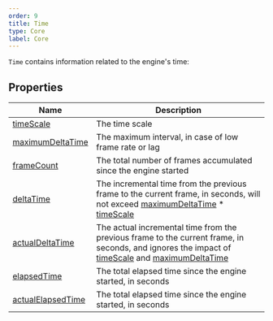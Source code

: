 ```yaml
---
order: 9
title: Time
type: Core
label: Core
---
```


`Time` contains information related to the engine's time:

## Properties

| Name                                                   | Description                                                                                                                                               |
| ------------------------------------------------------ | -------------------------------------------------------------------------------------------------------------------------------------------------------- |
| [timeScale](/apis/core/#Time-timeScale)                 | The time scale                                                                                                                                           |
| [maximumDeltaTime](/apis/core/#Time-maximumDeltaTime)   | The maximum interval, in case of low frame rate or lag                                                                                                    |
| [frameCount](/apis/core/#Time-frameCount)               | The total number of frames accumulated since the engine started                                                                                          |
| [deltaTime](/apis/core/#Time-deltaTime)                 | The incremental time from the previous frame to the current frame, in seconds, will not exceed [maximumDeltaTime](/apis/core/#Time-maximumDeltaTime) \* [timeScale](/apis/core/#Time-timeScale) |
| [actualDeltaTime](/apis/core/#Time-actualDeltaTime)     | The actual incremental time from the previous frame to the current frame, in seconds, and ignores the impact of [timeScale](/apis/core/#Time-timeScale) and [maximumDeltaTime](/apis/core/#Time-maximumDeltaTime) |
| [elapsedTime](/apis/core/#Time-elapsedTime)             | The total elapsed time since the engine started, in seconds                                                                                              |
| [actualElapsedTime](/apis/core/#Time-actualElapsedTime) | The total elapsed time since the engine started, in seconds                                                                                              |
